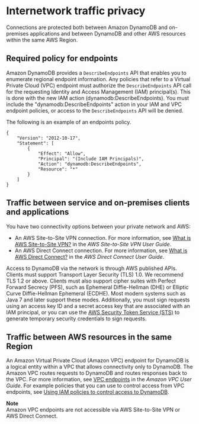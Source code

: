 # Internetwork traffic privacy<a name="inter-network-traffic-privacy"></a>

Connections are protected both between Amazon DynamoDB and on\-premises applications and between DynamoDB and other AWS resources within the same AWS Region\.

## Required policy for endpoints<a name="inter-network-traffic-DescribeEndpoints"></a>

Amazon DynamoDB provides a `DescribeEndpoints` API that enables you to enumerate regional endpoint information\. Any policies that refer to a Virtual Private Cloud \(VPC\) endpoint must authorize the `DescribeEndpoints` API call for the requesting Identity and Access Management \(IAM\) principal\(s\)\. This is done with the new IAM action \(dynamodb:DescribeEndpoints\)\. You must include the "dynamodb:DescribeEndpoints" action in your IAM and VPC endpoint policies, or access to the `DescribeEndpoints` API will be denied\. 

The following is an example of an endpoints policy\.

```
{
    "Version": "2012-10-17",
    "Statement": [
        {
            "Effect": "Allow",
            "Principal": "(Include IAM Principals)",
            "Action": "dynamodb:DescribeEndpoints",
            "Resource": "*"
        }
    ]
}
```

## Traffic between service and on\-premises clients and applications<a name="inter-network-traffic-privacy-on-prem"></a>

You have two connectivity options between your private network and AWS: 
+ An AWS Site\-to\-Site VPN connection\. For more information, see [What is AWS Site\-to\-Site VPN?](https://docs.aws.amazon.com/vpn/latest/s2svpn/VPC_VPN.html) in the *AWS Site\-to\-Site VPN User Guide*\.
+ An AWS Direct Connect connection\. For more information, see [What is AWS Direct Connect?](https://docs.aws.amazon.com/directconnect/latest/UserGuide/Welcome.html) in the *AWS Direct Connect User Guide*\.

Access to DynamoDB via the network is through AWS published APIs\. Clients must support Transport Layer Security \(TLS\) 1\.0\. We recommend TLS 1\.2 or above\. Clients must also support cipher suites with Perfect Forward Secrecy \(PFS\), such as Ephemeral Diffie\-Hellman \(DHE\) or Elliptic Curve Diffie\-Hellman Ephemeral \(ECDHE\)\. Most modern systems such as Java 7 and later support these modes\. Additionally, you must sign requests using an access key ID and a secret access key that are associated with an IAM principal, or you can use the [AWS Security Token Service \(STS\)](https://docs.aws.amazon.com/STS/latest/APIReference/Welcome.html) to generate temporary security credentials to sign requests\.

## Traffic between AWS resources in the same Region<a name="inter-network-traffic-privacy-within-region"></a>

An Amazon Virtual Private Cloud \(Amazon VPC\) endpoint for DynamoDB is a logical entity within a VPC that allows connectivity only to DynamoDB\. The Amazon VPC routes requests to DynamoDB and routes responses back to the VPC\. For more information, see [VPC endpoints](https://docs.aws.amazon.com/vpc/latest/userguide/vpc-endpoints.html) in the *Amazon VPC User Guide*\. For example policies that you can use to control access from VPC endpoints, see [Using IAM policies to control access to DynamoDB](https://docs.aws.amazon.com/vpc/latest/userguide/vpc-endpoints-ddb.html)\. 

**Note**  
Amazon VPC endpoints are not accessible via AWS Site\-to\-Site VPN or AWS Direct Connect\.